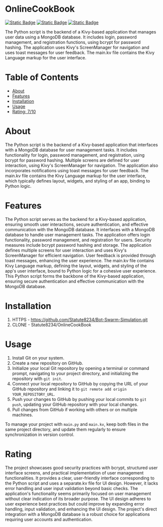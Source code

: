 # OnlineCookBook

[![Static Badge](https://img.shields.io/badge/MongoClient-green)](https://www.mongodb.com/community/forums/t/using-node-driver-v5-when-is-mongoclient-connect-required/212008)
[![Static Badge](https://img.shields.io/badge/MDApp-magenta)](https://pypi.org/project/kivymd/)
[![Static Badge](https://img.shields.io/badge/bcrypt-blue)](https://pypi.org/project/bcrypt/)

The Python script is the backend of a Kivy-based application that manages user data using a MongoDB database. It includes login, password management, and registration functions, using bcrypt for password hashing. The application uses Kivy's ScreenManager for navigation and uses toast messages for user feedback. The main.kv file contains the Kivy Language markup for the user interface.

# Table of Contents

- [About](#about)
- [Features](#features)
- [Installation](#installation)
- [Usage](#usage)
- [Rating: 7/10](#rating)

# About

The Python script is the backend of a Kivy-based application that interfaces with a MongoDB database for user management tasks. It includes functionality for login, password management, and registration, using bcrypt for password hashing. Multiple screens are defined for user interaction, using Kivy's ScreenManager for navigation. The application also incorporates notifications using toast messages for user feedback. The main.kv file contains the Kivy Language markup for the user interface, which typically defines layout, widgets, and styling of an app, binding to Python logic.

# Features

The Python script serves as the backend for a Kivy-based application, ensuring smooth user interactions, secure authentication, and effective communication with the MongoDB database. It interfaces with a MongoDB database to handle user management tasks. The application offers login functionality, password management, and registration for users. Security measures include bcrypt password hashing and storage. The application defines multiple screens for user interaction and uses Kivy's ScreenManager for efficient navigation. User feedback is provided through toast messages, enhancing the user experience. The main.kv file contains Kivy Language markup, defining the layout, widgets, and styling of the app's user interface, bound to Python logic for a cohesive user experience. This Python script forms the backbone of the Kivy-based application, ensuring secure authentication and effective communication with the MongoDB database.

# Installation

1) HTTPS - https://github.com/Statute8234/Bot-Swarm-Simulation.git
2) CLONE - Statute8234/OnlineCookBook

# Usage

1. Install Git on your system.
2. Create a new repository on GitHub.
3. Initialize your local Git repository by opening a terminal or command prompt, navigating to your project directory, and initializing the repository with `git init`.
4. Connect your local repository to GitHub by copying the URL of your GitHub repository and linking it to `git remote add origin YOUR_REPOSITORY_URL`.
5. Push your changes to GitHub by pushing your local commits to `git push`, updating your GitHub repository with your local changes.
6. Pull changes from GitHub if working with others or on multiple machines.

To manage your project with `main.py` and `main.kv`, keep both files in the same project directory, and update them regularly to ensure synchronization in version control.

# Rating

The project showcases good security practices with bcrypt, structured user interface screens, and practical implementation of user management functionalities. It provides a clear, user-friendly interface corresponding to the Python script and uses a separate.kv file for UI design. However, it lacks error handling and user input validation beyond basic checks. The application's functionality seems primarily focused on user management without clear indication of its broader purpose. The UI design adheres to user experience best practices but could improve by expanding error handling, input validation, and enhancing the UI design. The project's direct integration with a MongoDB database is a robust choice for applications requiring user accounts and authentication.
